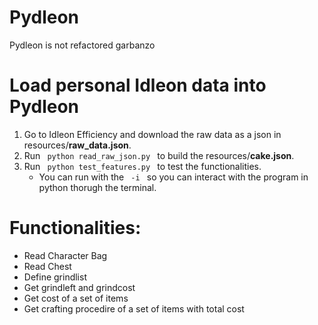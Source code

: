 # Pydleon
Pydleon is not refactored garbanzo

# Load personal Idleon data into Pydleon
1. Go to Idleon Efficiency and download the raw data as a json in resources/**raw_data.json**.
1. Run <code> python read_raw_json.py </code> to build the resources/**cake.json**.
1. Run <code> python test_features.py </code> to test the functionalities.
    * You can run with the <code> -i </code> so you can interact with the program in python thorugh the terminal.

# Functionalities:
* Read Character Bag
* Read Chest
* Define grindlist
* Get grindleft and grindcost
* Get cost of a set of items
* Get crafting procedire of a set of items with total cost
    
